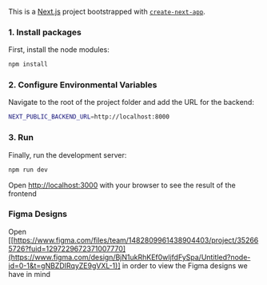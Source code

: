 This is a [Next.js](https://nextjs.org) project bootstrapped with [`create-next-app`](https://nextjs.org/docs/app/api-reference/cli/create-next-app).

### **1. Install packages**

First, install the node modules:
```bash
npm install
```

### **2. Configure Environmental Variables**

Navigate to the root of the project folder and add the URL for the backend:
```bash
NEXT_PUBLIC_BACKEND_URL=http://localhost:8000
```

### **3. Run**

Finally, run the development server:
```bash
npm run dev
```
Open [http://localhost:3000](http://localhost:3000) with your browser to see the result of the frontend

### Figma Designs

Open [[https://www.figma.com/files/team/1482809961438904403/project/352665726?fuid=1297229672371007770](https://www.figma.com/design/BjN1ukRhKEf0wljfdFySpa/Untitled?node-id=0-1&t=gNBZDIRqyZE9gVXL-1)] in order to view the Figma designs we have in mind
